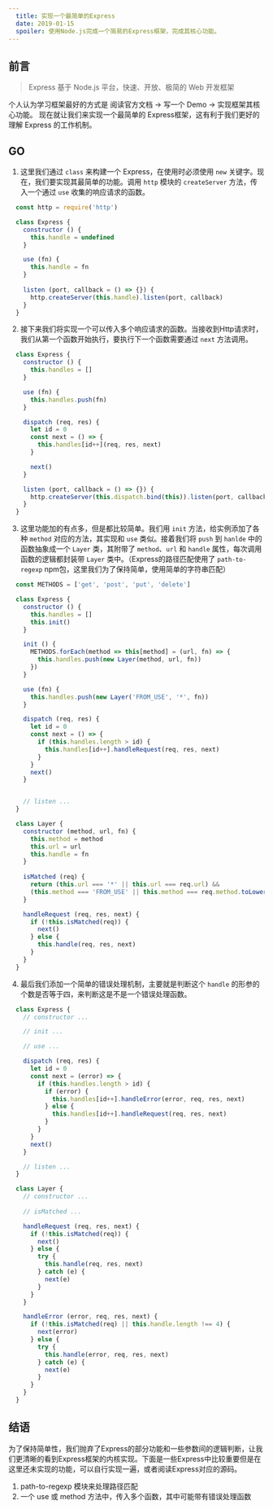 ```yaml
---
  title: 实现一个最简单的Express
  date: 2019-01-15
  spoiler: 使用Node.js完成一个简易的Express框架，完成其核心功能。
---
```


## 前言

> Express 基于 Node.js 平台，快速、开放、极简的 Web 开发框架

个人认为学习框架最好的方式是 阅读官方文档 -> 写一个 Demo -> 实现框架其核心功能。
现在就让我们来实现一个最简单的 Express框架，这有利于我们更好的理解 Express 的工作机制。

## GO

1. 这里我们通过 ``class`` 来构建一个 Express，在使用时必须使用 ``new`` 关键字。现在，我们要实现其最简单的功能。调用 ``http`` 模块的 ``createServer`` 方法，传入一个通过 ``use`` 收集的响应请求的函数。

```js
  const http = require('http')

  class Express {
    constructor () {
      this.handle = undefined
    }

    use (fn) {
      this.handle = fn
    }
    
    listen (port, callback = () => {}) {
      http.createServer(this.handle).listen(port, callback)
    }
  }
```

2. 接下来我们将实现一个可以传入多个响应请求的函数。当接收到Http请求时，我们从第一个函数开始执行，要执行下一个函数需要通过 ``next`` 方法调用。

```js
  class Express {
    constructor () {
      this.handles = []
    }

    use (fn) {
      this.handles.push(fn)
    }

    dispatch (req, res) {
      let id = 0
      const next = () => {
        this.handles[id++](req, res, next)
      }

      next()
    }

    listen (port, callback = () => {}) {
      http.createServer(this.dispatch.bind(this)).listen(port, callback)
    }
  }
```

3. 这里功能加的有点多，但是都比较简单。我们用 ``init`` 方法，给实例添加了各种 ``method`` 对应的方法，其实现和 ``use`` 类似。接着我们将 ``push`` 到 ``hanlde`` 中的函数抽象成一个 ``Layer`` 类，其附带了 ``method``、``url`` 和 ``handle`` 属性，每次调用函数的逻辑都封装带 ``Layer`` 类中。（Express的路径匹配使用了 ``path-to-regexp`` npm包，这里我们为了保持简单，使用简单的字符串匹配）

```js
  const METHODS = ['get', 'post', 'put', 'delete']

  class Express {
    constructor () {
      this.handles = []
      this.init()
    }

    init () {
      METHODS.forEach(method => this[method] = (url, fn) => {
        this.handles.push(new Layer(method, url, fn))
      })
    }

    use (fn) {
      this.handles.push(new Layer('FROM_USE', '*', fn))
    }

    dispatch (req, res) {
      let id = 0
      const next = () => {
        if (this.handles.length > id) {
          this.handles[id++].handleRequest(req, res, next)
        }
      }
      next()
    }


    // listen ...
  }

  class Layer {
    constructor (method, url, fn) {
      this.method = method
      this.url = url
      this.handle = fn
    }
    
    isMatched (req) {
      return (this.url === '*' || this.url === req.url) &&
      (this.method === 'FROM_USE' || this.method === req.method.toLowerCase())
    }

    handleRequest (req, res, next) {
      if (!this.isMatched(req)) {
        next()
      } else {
        this.handle(req, res, next)
      }
    }
  }
```

4. 最后我们添加一个简单的错误处理机制，主要就是判断这个 ``handle`` 的形参的个数是否等于四，来判断这是不是一个错误处理函数。

```js
  class Express {
    // constructor ...

    // init ...

    // use ...

    dispatch (req, res) {
      let id = 0
      const next = (error) => {
        if (this.handles.length > id) {
          if (error) {
            this.handles[id++].handleError(error, req, res, next)
          } else {
            this.handles[id++].handleRequest(req, res, next)
          }
        }
      }
      next()
    }

    // listen ...
  }

  class Layer {
    // constructor ...
    
    // isMatched ...

    handleRequest (req, res, next) {
      if (!this.isMatched(req)) {
        next()
      } else {
        try {
          this.handle(req, res, next)
        } catch (e) {
          next(e)
        }
      }
    }

    handleError (error, req, res, next) {
      if (!this.isMatched(req) || this.handle.length !== 4) {
        next(error)
      } else {
        try {
          this.handle(error, req, res, next)
        } catch (e) {
          next(e)
        }
      }
    }
  }
```


## 结语

为了保持简单性，我们抛弃了Express的部分功能和一些参数间的逻辑判断，让我们更清晰的看到Express框架的内核实现。下面是一些Express中比较重要但是在这里还未实现的功能，可以自行实现一遍，或者阅读Express对应的源码。
  1. path-to-regexp 模块来处理路径匹配
  2. 一个 use 或 method 方法中，传入多个函数，其中可能带有错误处理函数